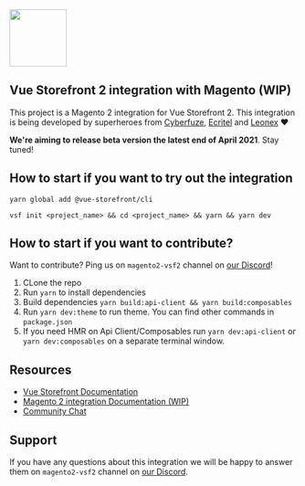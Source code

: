 <img src="https://blog.vuestorefront.io/wp-content/uploads/2020/01/1QU9F6hQlFyHsJIbsdmt6FA.png" height="100px" />

## Vue Storefront 2 integration with Magento (WIP)

This project is a Magento 2 integration for Vue Storefront 2.
This integration is being developed by superheroes from [Cyberfuze](https://cyberfuze.com/), [Ecritel](https://www.ecritel.com/) and [Leonex](https://www.leonex.de/) ❤️

**We're aiming to release beta version the latest end of April 2021**. Stay tuned!

## How to start if you want to try out the integration

```
yarn global add @vue-storefront/cli
```
```
vsf init <project_name> && cd <project_name> && yarn && yarn dev
```

## How to start if you want to contribute?

Want to contribute? Ping us on `magento2-vsf2` channel on [our Discord](discord.vuestorefront.io)!

1. CLone the repo
2. Run `yarn` to install dependencies
3. Build dependencies `yarn build:api-client && yarn build:composables`
4. Run `yarn dev:theme` to run theme. You can find other commands in `package.json`
5. If you need HMR on Api Client/Composables run `yarn dev:api-client` or `yarn dev:composables` on a separate terminal window.

## Resources

- [Vue Storefront Documentation](https://docs.vuestorefront.io/v2/)
- [Magento 2 integration Documentation (WIP)](https://docs.vuestorefront.io/magento)
- [Community Chat](https://discord.vuestorefront.io)

## Support

If you have any questions about this integration we will be happy to answer them on  `magento2-vsf2` channel on [our Discord](discord.vuestorefront.io).
